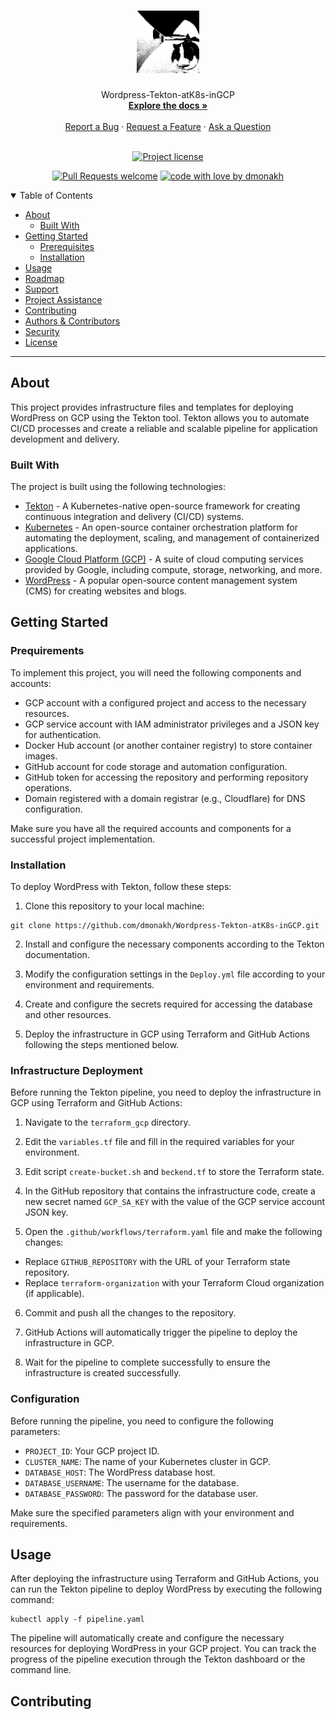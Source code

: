 <h1 align="center">
  <a href="https://github.com/dmonakh/Wordpress-Tekton-atK8s-inGCP">
    <img src="docs/images/logo.svg" alt="Logo" width="100" height="100">
  </a>
</h1>

<div align="center">
  Wordpress-Tekton-atK8s-inGCP
  <br />
  <a href="#about"><strong>Explore the docs »</strong></a>
  <br />
  <br />
  <a href="https://github.com/dmonakh/Wordpress-Tekton-atK8s-inGCP/issues/new?assignees=&labels=bug&template=01_BUG_REPORT.md&title=bug%3A+">Report a Bug</a>
  ·
  <a href="https://github.com/dmonakh/Wordpress-Tekton-atK8s-inGCP/issues/new?assignees=&labels=enhancement&template=02_FEATURE_REQUEST.md&title=feat%3A+">Request a Feature</a>
  ·
  <a href="https://github.com/dmonakh/Wordpress-Tekton-atK8s-inGCP/issues/new?assignees=&labels=question&template=04_SUPPORT_QUESTION.md&title=support%3A+">Ask a Question</a>
</div>

<div align="center">
<br />

[![Project license](https://img.shields.io/github/license/dmonakh/Wordpress-Tekton-atK8s-inGCP.svg?style=flat-square)](LICENSE)

[![Pull Requests welcome](https://img.shields.io/badge/PRs-welcome-ff69b4.svg?style=flat-square)](https://github.com/dmonakh/Wordpress-Tekton-atK8s-inGCP/issues?q=is%3Aissue+is%3Aopen+label%3A%22help+wanted%22)
[![code with love by dmonakh](https://img.shields.io/badge/%3C%2F%3E%20with%20%E2%99%A5%20by-dmonakh-ff1414.svg?style=flat-square)](https://github.com/dmonakh)

</div>

<details open="open">
<summary>Table of Contents</summary>

- [About](#about)
  - [Built With](#built-with)
- [Getting Started](#getting-started)
  - [Prerequisites](#prerequisites)
  - [Installation](#installation)
- [Usage](#usage)
- [Roadmap](#roadmap)
- [Support](#support)
- [Project Assistance](#project-assistance)
- [Contributing](#contributing)
- [Authors & Contributors](#authors--contributors)
- [Security](#security)
- [License](#license)

</details>

---
## About

This project provides infrastructure files and templates for deploying WordPress on GCP using the Tekton tool. Tekton allows you to automate CI/CD processes and create a reliable and scalable pipeline for application development and delivery.

### Built With

The project is built using the following technologies:

- [Tekton](https://tekton.dev/) - A Kubernetes-native open-source framework for creating continuous integration and delivery (CI/CD) systems.
- [Kubernetes](https://kubernetes.io/) - An open-source container orchestration platform for automating the deployment, scaling, and management of containerized applications.
- [Google Cloud Platform (GCP)](https://cloud.google.com/) - A suite of cloud computing services provided by Google, including compute, storage, networking, and more.
- [WordPress](https://wordpress.org/) - A popular open-source content management system (CMS) for creating websites and blogs.

## Getting Started
### Prequirements

To implement this project, you will need the following components and accounts:

- GCP account with a configured project and access to the necessary resources.
- GCP service account with IAM administrator privileges and a JSON key for authentication.
- Docker Hub account (or another container registry) to store container images.
- GitHub account for code storage and automation configuration.
- GitHub token for accessing the repository and performing repository operations.
- Domain registered with a domain registrar (e.g., Cloudflare) for DNS configuration.

Make sure you have all the required accounts and components for a successful project implementation.

### Installation

To deploy WordPress with Tekton, follow these steps:

1. Clone this repository to your local machine:

```shell
git clone https://github.com/dmonakh/Wordpress-Tekton-atK8s-inGCP.git
```

2. Install and configure the necessary components according to the Tekton documentation.

3. Modify the configuration settings in the `Deploy.yml` file according to your environment and requirements.

4. Create and configure the secrets required for accessing the database and other resources.

5. Deploy the infrastructure in GCP using Terraform and GitHub Actions following the steps mentioned below.

### Infrastructure Deployment

Before running the Tekton pipeline, you need to deploy the infrastructure in GCP using Terraform and GitHub Actions:

1. Navigate to the `terraform_gcp` directory.

2. Edit the `variables.tf` file and fill in the required variables for your environment.

3. Edit script `create-bucket.sh` and `beckend.tf` to store the Terraform state.

4. In the GitHub repository that contains the infrastructure code, create a new secret named `GCP_SA_KEY` with the value of the GCP service account JSON key.

5. Open the `.github/workflows/terraform.yaml` file and make the following changes:
- Replace `GITHUB_REPOSITORY` with the URL of your Terraform state repository.
- Replace `terraform-organization` with your Terraform Cloud organization (if applicable).

6. Commit and push all the changes to the repository.

7. GitHub Actions will automatically trigger the pipeline to deploy the infrastructure in GCP.

8. Wait for the pipeline to complete successfully to ensure the infrastructure is created successfully.

### Configuration

Before running the pipeline, you need to configure the following parameters:

- `PROJECT_ID`: Your GCP project ID.
- `CLUSTER_NAME`: The name of your Kubernetes cluster in GCP.
- `DATABASE_HOST`: The WordPress database host.
- `DATABASE_USERNAME`: The username for the database.
- `DATABASE_PASSWORD`: The password for the database user.

Make sure the specified parameters align with your environment and requirements.

## Usage

After deploying the infrastructure using Terraform and GitHub Actions, you can run the Tekton pipeline to deploy WordPress by executing the following command:

```shell
kubectl apply -f pipeline.yaml
```

The pipeline will automatically create and configure the necessary resources for deploying WordPress in your GCP project. You can track the progress of the pipeline execution through the Tekton dashboard or the command line.

## Contributing


